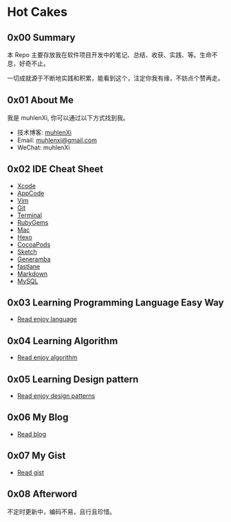 # Hot Cakes

## 0x00 Summary

本 Repo 主要存放我在软件项目开发中的笔记、总结、收获、实践、等。生命不息，好奇不止。

一切成就源于不断地实践和积累，能看到这个，注定你我有缘，不妨点个赞再走。

## 0x01 About Me

我是 muhlenXi, 你可以通过以下方式找到我。

- 技术博客:  [muhlenXi](https://www.muhlenxi.com)
- Email: muhlenxi@gmail.com
- WeChat: muhlenXi

## 0x02 IDE Cheat Sheet

- [Xcode](https://github.com/muhlenXi/muhlenxi.com/blob/master/source/_posts/027-Xcode-skills.md)
- [AppCode](https://github.com/muhlenXi/muhlenxi.com/blob/master/source/_posts/028-AppCode.md)
- [Vim](https://github.com/muhlenXi/muhlenxi.com/blob/master/source/_posts/045-vim.md)
- [Git](https://github.com/muhlenXi/muhlenxi.com/blob/master/source/_posts/020-About-Git.md)
- [Terminal]()
- [RubyGems]()
- [Mac](https://github.com/muhlenXi/muhlenxi.com/blob/master/source/_posts/029-Mac.md)
- [Hexo](https://github.com/muhlenXi/muhlenxi.com/blob/master/source/_posts/000-How-to-make-a-blog-by-Hexo.md)
- [CocoaPods](https://github.com/muhlenXi/muhlenxi.com/blob/master/source/_posts/003-zsh-and-CocoaPods.md)
- [Sketch](https://github.com/muhlenXi/muhlenxi.com/blob/master/source/_posts/054-Sketch.md)
- [Generamba](./ide/generamba.md)
- [fastlane](https://github.com/muhlenXi/muhlenxi.com/blob/master/source/_posts/053-fastlane.md)
- [Markdown](https://github.com/muhlenXi/muhlenxi.com/blob/master/source/_posts/055-Markdown.md)
- [MySQL]()

## 0x03 Learning Programming Language Easy Way

- [Read enjoy language](https://github.com/muhlenXi/learning-programming-language-easy-way)

## 0x04 Learning Algorithm

- [Read enjoy algorithm](https://github.com/muhlenXi/enjoy-algorithm)

## 0x05 Learning Design pattern

- [Read enjoy design patterns](https://github.com/muhlenXi/design-patterns)

## 0x06 My Blog

- [Read blog](https://github.com/muhlenXi/muhlenxi.com/blob/master/README.md)

## 0x07 My Gist

- [Read gist](READGIST.md)

## 0x08 Afterword

不定时更新中，编码不易，且行且珍惜。
